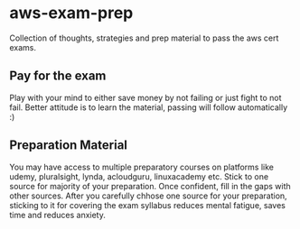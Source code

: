 # aws-exam-prep
Collection of thoughts, strategies and prep material to pass the aws cert exams.

## Pay for the exam 
Play with your mind to either save money by not failing or just fight to not fail. Better attitude is to learn the material, passing will follow automatically :)

## Preparation Material
You may have access to multiple preparatory courses on platforms like udemy, pluralsight, lynda, acloudguru, linuxacademy etc.
Stick to one source for majority of your preparation. Once confident, fill in the gaps with other sources.
After you carefully chhose one source for your preparation, sticking to it for covering the exam syllabus reduces mental fatigue, saves time and reduces anxiety. 


